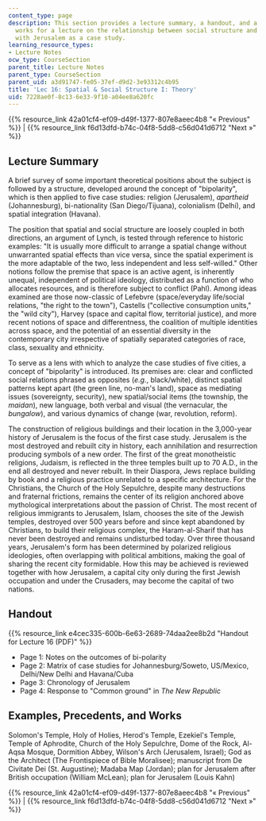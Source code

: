 ```yaml
---
content_type: page
description: This section provides a lecture summary, a handout, and a list of referenced
  works for a lecture on the relationship between social structure and spatial structure,
  with Jerusalem as a case study.
learning_resource_types:
- Lecture Notes
ocw_type: CourseSection
parent_title: Lecture Notes
parent_type: CourseSection
parent_uid: a3d91747-fe05-37ef-d9d2-3e93312c4b95
title: 'Lec 16: Spatial & Social Structure I: Theory'
uid: 7228ae0f-8c13-6e33-9f10-a04ee8a620fc
---
```


{{% resource_link 42a01cf4-ef09-d49f-1377-807e8aeec4b8 "« Previous" %}} | {{% resource_link f6d13dfd-b74c-04f8-5dd8-c56d041d6712 "Next »" %}}

Lecture Summary
---------------

A brief survey of some important theoretical positions about the subject is followed by a structure, developed around the concept of "bipolarity", which is then applied to five case studies: religion (Jerusalem), _apartheid_ (Johannesburg), bi-nationality (San Diego/Tijuana), colonialism (Delhi), and spatial integration (Havana).

The position that spatial and social structure are loosely coupled in both directions, an argument of Lynch, is tested through reference to historic examples: "It is usually more difficult to arrange a spatial change without unwarranted spatial effects than vice versa, since the spatial experiment is the more adaptable of the two, less independent and less self-willed." Other notions follow the premise that space is an active agent, is inherently unequal, independent of political ideology, distributed as a function of who allocates resources, and is therefore subject to conflict (Pahl). Among ideas examined are those now-classic of Lefebvre (space/everyday life/social relations, "the right to the town"), Castells ("collective consumption units," the "wild city"), Harvey (space and capital flow, territorial justice), and more recent notions of space and differentness, the coalition of multiple identities across space, and the potential of an essential diversity in the contemporary city irrespective of spatially separated categories of race, class, sexuality and ethnicity.

To serve as a lens with which to analyze the case studies of five cities, a concept of "bipolarity" is introduced. Its premises are: clear and conflicted social relations phrased as opposites (_e.g._, black/white), distinct spatial patterns kept apart (the green line, no-man's land), space as mediating issues (sovereignty, security), new spatial/social items (the township, the _maidan_), new language, both verbal and visual (the vernacular, the _bungalow_), and various dynamics of change (war, revolution, reform).

The construction of religious buildings and their location in the 3,000-year history of Jerusalem is the focus of the first case study. Jerusalem is the most destroyed and rebuilt city in history, each annihilation and resurrection producing symbols of a new order. The first of the great monotheistic religions, Judaism, is reflected in the three temples built up to 70 A.D., in the end all destroyed and never rebuilt. In their Diaspora, Jews replace building by book and a religious practice unrelated to a specific architecture. For the Christians, the Church of the Holy Sepulchre, despite many destructions and fraternal frictions, remains the center of its religion anchored above mythological interpretations about the passion of Christ. The most recent of religious immigrants to Jerusalem, Islam, chooses the site of the Jewish temples, destroyed over 500 years before and since kept abandoned by Christians, to build their religious complex, the Haram-al-Sharif that has never been destroyed and remains undisturbed today. Over three thousand years, Jerusalem's form has been determined by polarized religious ideologies, often overlapping with political ambitions, making the goal of sharing the recent city formidable. How this may be achieved is reviewed together with how Jerusalem, a capital city only during the first Jewish occupation and under the Crusaders, may become the capital of two nations.

Handout
-------

{{% resource_link e4cec335-600b-6e63-2689-74daa2ee8b2d "Handout for Lecture 16 (PDF)" %}}

*   Page 1: Notes on the outcomes of bi-polarity
*   Page 2: Matrix of case studies for Johannesburg/Soweto, US/Mexico, Delhi/New Delhi and Havana/Cuba
*   Page 3: Chronology of Jerusalem
*   Page 4: Response to "Common ground" in _The New Republic_

Examples, Precedents, and Works
-------------------------------

Solomon's Temple, Holy of Holies, Herod's Temple, Ezekiel's Temple, Temple of Aphrodite, Church of the Holy Sepulchre, Dome of the Rock, Al-Aqsa Mosque, Dormition Abbey, Wilson's Arch (Jerusalem, Israel); God as the Architect (The Frontispiece of Bible Moralisee); manuscript from De Civitate Dei (St. Augustine); Madaba Map (Jordan); plan for Jerusalem after British occupation (William McLean); plan for Jerusalem (Louis Kahn)

{{% resource_link 42a01cf4-ef09-d49f-1377-807e8aeec4b8 "« Previous" %}} | {{% resource_link f6d13dfd-b74c-04f8-5dd8-c56d041d6712 "Next »" %}}